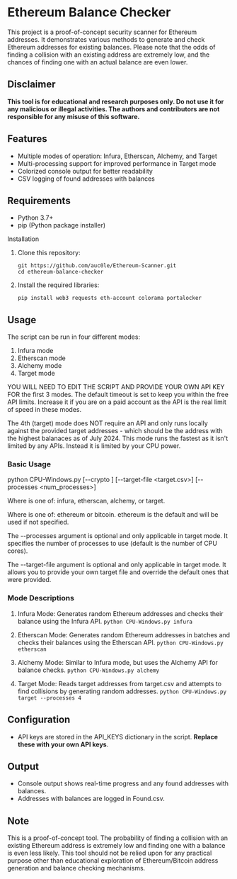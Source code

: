 # Ethereum Balance Checker

This project is a proof-of-concept security scanner for Ethereum addresses. It demonstrates various methods to generate and check Ethereum addresses for existing balances. Please note that the odds of finding a collision with an existing address are extremely low, and the chances of finding one with an actual balance are even lower.

## Disclaimer

**This tool is for educational and research purposes only. Do not use it for any malicious or illegal activities. The authors and contributors are not responsible for any misuse of this software.**

## Features

- Multiple modes of operation: Infura, Etherscan, Alchemy, and Target
- Multi-processing support for improved performance in Target mode
- Colorized console output for better readability
- CSV logging of found addresses with balances

## Requirements

- Python 3.7+
- pip (Python package installer)

Installation

1. Clone this repository:
   ```
   git https://github.com/auc0le/Ethereum-Scanner.git
   cd ethereum-balance-checker
   ```

2. Install the required libraries:
   ```
   pip install web3 requests eth-account colorama portalocker
   ```

## Usage

The script can be run in four different modes:

1. Infura mode
2. Etherscan mode
3. Alchemy mode
4. Target mode

YOU WILL NEED TO EDIT THE SCRIPT AND PROVIDE YOUR OWN API KEY FOR the first 3 modes.  The default timeout is set to keep you within the free API limits.  Increase it if you are on a paid account as the API is the real limit of speed in these modes.

The 4th (target) mode does NOT require an API and only runs locally against the provided target addresses - which should be the address with the highest balanaces as of July 2024.  This mode runs the fastest as it isn't limited by any APIs. Instead it is limited by your CPU power.

### Basic Usage

python CPU-Windows.py <mode> [--crypto <coin>] [--target-file <target.csv>] [--processes <num_processes>]

Where <mode> is one of: infura, etherscan, alchemy, or target.

Where <coin> is one of: ethereum or bitcoin.   ethereum is the default and will be used if not specified.

The --processes argument is optional and only applicable in target mode. It specifies the number of processes to use (default is the number of CPU cores).

The --target-file argument is optional and only applicable in target mode.  It allows you to provide your own target file and override the default ones that were provided.

### Mode Descriptions

1. Infura Mode: Generates random Ethereum addresses and checks their balance using the Infura API.
   ```python CPU-Windows.py infura```

2. Etherscan Mode: Generates random Ethereum addresses in batches and checks their balances using the Etherscan API.
   ```python CPU-Windows.py etherscan```

3. Alchemy Mode: Similar to Infura mode, but uses the Alchemy API for balance checks.
   ```python CPU-Windows.py alchemy```

4. Target Mode: Reads target addresses from target.csv and attempts to find collisions by generating random addresses.
   ```python CPU-Windows.py target --processes 4```

## Configuration

- API keys are stored in the API_KEYS dictionary in the script. **Replace these with your own API keys**.

## Output

- Console output shows real-time progress and any found addresses with balances.
- Addresses with balances are logged in Found.csv.

## Note

This is a proof-of-concept tool. The probability of finding a collision with an existing Ethereum address is extremely low and finding one with a balance is even less likely. This tool should not be relied upon for any practical purpose other than educational exploration of Ethereum/Bitcoin address generation and balance checking mechanisms.

